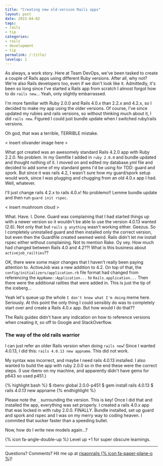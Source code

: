 ```yaml
---
title: "Creating new old-version Rails apps"
layout: post
date: 2015-04-02   
tags: 
- rails
- tip
categories: 
- rails
- development
- tip
permalink: /:title/
levelup: 1
---
```


As always, a work story. Here at Team DevOps, we've been tasked to create a couple of Rails apps using different Ruby versions. After all, why not? We're also Rails developers too, even if we don't look like it. Admittedly, it's been so long since I've started a Rails app from scratch I almost forgot how to do `rails new`... Yeah, only slightly embarrassed.

I'm more familiar with Ruby 2.0.0 and Rails 4.0.x than 2.2.x and 4.2.x, so I decided to make my app using the older versions. Of course, I've since updated my rubies and rails versions, so without thinking much about it, I did `rails new`. Figured I could just bundle update when I switched ruby/rails versions.

Oh god, that was a terrible, TERRIBLE mistake.

< insert olivander image here >

What got created was an awesomely standard Rails 4.2.0 app with Ruby 2.2.0. No problem. In my Gemfile I added in `ruby 2.0.0` and bundle updated and thought nothing of it. I moved on and edited my database.yml file and decided to add some of my standard gems I'd be using for TDD: guard and spork. But since it was rails 4.2, I wasn't sure how my guard/spork setup would work, since I was plugging and chugging from an old 4.0.x app I had. Well, whatever.

I'll just change rails 4.2.x to rails 4.0.x! No problemo!! Lemme bundle update and then run `guard init rspec`. 

< insert mushroom cloud >

What. Have. I. Done. Guard was complaining that I had started things up with a newer version so it wouldn't be able to use the version 4.0.13 wanted (2.6). Not only that but `rails g anything` wasn't working either. Geezus. So I completely uninstalled guard and then installed only the correct version, but even then the Guardfile created seemed weird. Rails didn't let me install rspec either without complaining. Not to mention Rake. Oy vey. How much had changed between Rails 4.0 and 4.2??! What is this business about `activejob_railties`??

OK, there were some major changes that I haven't really been paying attention to. ActiveJob was a new addition to 4.2. On top of that, the `config/initializers/application.rb` file format had changed from referencing the `AppName::Application...` to `Rails.application...` Then there were the additional railties that were added in. This is just the tip of the iceberg...

Yeah let's queue up the whole `I don't know what I'm doing` meme here. Seriously. At this point the only thing I could sensibly do was to completely start over and create a Rails 4.0.x app. But how would I do that?? 

The Rails guides didn't have any indication on how to reference versions when creating it, so off to Google and StackOverflow.

### The way of the old rails warrior
I can just refer an older Rails version when doing `rails new`! Since I wanted 4.0.13, I did this: `rails 4.0.13 new appname`. This did not work.

My syntax was incorrect, and maybe I need rails 4.0.13 installed. I also wanted to build the app with ruby 2.0.0 so in the end these were the correct steps. (I use rbenv on my machine, and apparently didn't have gems for p643 so used p451.)

{% highlight bash %}
$ rbenv global 2.0.0-p451
$ gem install rails 4.0.13
$ rails _4.0.13_ new appname
{% endhighlight %}

Please note the `_` surrounding the version. This is key! Once I did that and installed the app, everything was set properly. I created a rails 4.0.x app that was locked in with ruby 2.0.0. FINALLY. Bundle installed, set up guard and spork and rspec and I was on my merry way to coding heaven. I commited that sucker faster than a speeding bullet.

Now, how do I write new models again...?

{% icon fa-angle-double-up %} Level up +1 for super obscure learnings.

***

Questions? Comments? Hit me up at [risaonrails {% icon fa-paper-plane-o %}][email]!

[email]: mailto:risaonrails@gmail.com